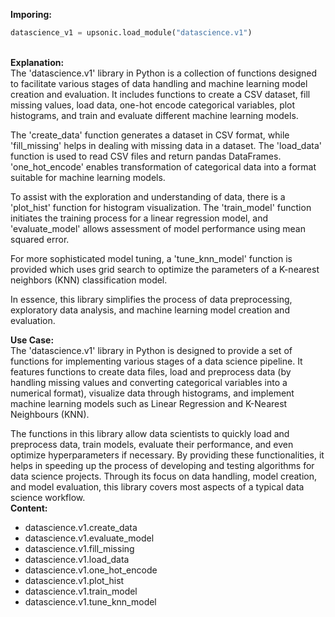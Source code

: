 <b class="custom_code_highlight_green">Imporing:</b><br>
```python
datascience_v1 = upsonic.load_module("datascience.v1")
```
<br><b class="custom_code_highlight_green">Explanation:</b><br>The 'datascience.v1' library in Python is a collection of functions designed to facilitate various stages of data handling and machine learning model creation and evaluation. It includes functions to create a CSV dataset, fill missing values, load data, one-hot encode categorical variables, plot histograms, and train and evaluate different machine learning models.

The 'create_data' function generates a dataset in CSV format, while 'fill_missing' helps in dealing with missing data in a dataset. The 'load_data' function is used to read CSV files and return pandas DataFrames. 'one_hot_encode' enables transformation of categorical data into a format suitable for machine learning models. 

To assist with the exploration and understanding of data, there is a 'plot_hist' function for histogram visualization. The 'train_model' function initiates the training process for a linear regression model, and 'evaluate_model' allows assessment of model performance using mean squared error.

For more sophisticated model tuning, a 'tune_knn_model' function is provided which uses grid search to optimize the parameters of a K-nearest neighbors (KNN) classification model.

In essence, this library simplifies the process of data preprocessing, exploratory data analysis, and machine learning model creation and evaluation.

<b class="custom_code_highlight_green">Use Case:</b><br>The 'datascience.v1' library in Python is designed to provide a set of functions for implementing various stages of a data science pipeline. It features functions to create data files, load and preprocess data (by handling missing values and converting categorical variables into a numerical format), visualize data through histograms, and implement machine learning models such as Linear Regression and K-Nearest Neighbours (KNN).

The functions in this library allow data scientists to quickly load and preprocess data, train models, evaluate their performance, and even optimize hyperparameters if necessary. By providing these functionalities, it helps in speeding up the process of developing and testing algorithms for data science projects. Through its focus on data handling, model creation, and model evaluation, this library covers most aspects of a typical data science workflow.
<br><b class="custom_code_highlight_green">Content:</b><br>
  - datascience.v1.create_data
  - datascience.v1.evaluate_model
  - datascience.v1.fill_missing
  - datascience.v1.load_data
  - datascience.v1.one_hot_encode
  - datascience.v1.plot_hist
  - datascience.v1.train_model
  - datascience.v1.tune_knn_model
